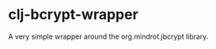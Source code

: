 clj-bcrypt-wrapper
==================

A very simple wrapper around the org.mindrot.jbcrypt library.